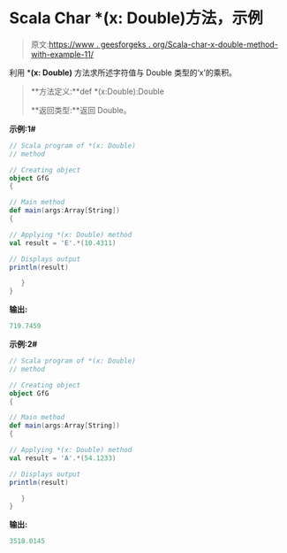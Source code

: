 # Scala Char *(x: Double)方法，示例

> 原文:[https://www . geesforgeks . org/Scala-char-x-double-method-with-example-11/](https://www.geeksforgeeks.org/scala-char-x-double-method-with-example-11/)

利用 ***(x: Double)** 方法求所述字符值与 Double 类型的‘x’的乘积。

> **方法定义:**def *(x:Double):Double
> 
> **返回类型:**返回 Double。

**示例:1#**

```scala
// Scala program of *(x: Double)
// method

// Creating object
object GfG
{  

// Main method
def main(args:Array[String])
{

// Applying *(x: Double) method 
val result = 'E'.*(10.4311)

// Displays output
println(result)

   }
} 
```

**输出:**

```scala
719.7459

```

**示例:2#**

```scala
// Scala program of *(x: Double)
// method

// Creating object
object GfG
{  

// Main method
def main(args:Array[String])
{

// Applying *(x: Double) method
val result = 'A'.*(54.1233)

// Displays output
println(result)

   }
} 
```

**输出:**

```scala
3518.0145

```